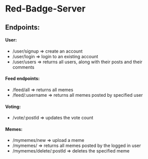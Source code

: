 # Red-Badge-Server

## Endpoints: 

#### User:
* /user/signup => create an account
* /user/login => login to an existing account
* /user/users => returns all users, along with their posts and their comments

#### Feed endpoints:
* /feed/all => returns all memes
* /feed/:username => returns all memes posted by specified user

#### Voting:
* /vote/:postId => updates the vote count

#### Memes: 
* /mymemes/new => upload a meme
* /mymemes/ => returns all memes posted by the logged in user
* /mymemes/delete/:postId => deletes the specified meme
